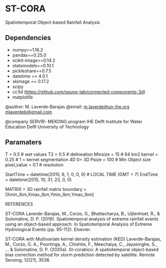 # ST-CORA
Spatiotemporal Object-based Rainfall Analysis 


## Dependencies

- numpy==1.16.2  
- pandas==0.25.0
- scikit-image==0.14.2
- statsmodels==0.10.1 
- pickleshare==0.7.5
- datetime == 4.0.1
- skimage == 0.17.2
- scipy
-  cc3d  (https://github.com/seung-lab/connected-components-3d)
-  matplotlib


@author: M. Laverde-Barajas
@email: m.laverde@un-ihe.org
        mlaverdeb@gmail.com

@company SERVIR- MEKONG program
        IHE Delft Institute for Water Education
        Delft University of Technology        
## Paramaters
T = 0.5 # wet values
T2 = 0.5  # delineation
Minsize = 15 # 64 km2
kernel =  0.25  # 1 = kernel segmentation 4D 0= 3D
Psize = 100   # Min Object size
pixel_value = 0.1  # resolution

StartTime = datetime(2015, 6, 1, 0, 0, 0) #  LOCAL TIME (GMT + 7)
EndTime = datetime(2015, 10, 31, 23, 0, 0) 

MATRIX = 3D rainfall matrix
boundary = [Xmin_lbm,Xmax_lbm,Ymin_lbm,Ymax_lbm] 


REFERENCES

ST-CORA
Laverde-Barajas, M., Corzo, G., Bhattacharya, B., Uijlenhoet, R., & Solomatine, D. P. (2019). Spatiotemporal analysis of extreme rainfall events using an object-based approach. In Spatiotemporal Analysis of Extreme Hydrological Events (pp. 95-112). Elsevier.

ST-CORA with Multivariate kernel density estimation (KED)
Laverde-Barajas, M., Corzo, G. A., Poortinga, A., Chishtie, F., Meechaiya, C., Jayasinghe, S., ... & Solomatine, D. P. (2020a). St-corabico: A spatiotemporal object-based bias correction method for storm prediction detected by satellite. Remote Sensing, 12(21), 3538.
